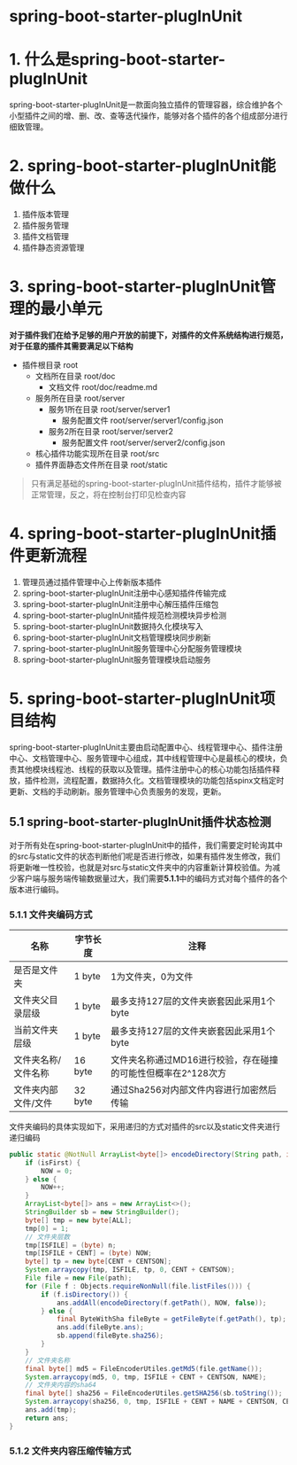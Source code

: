 # spring-boot-starter-plugInUnit
#   1. 什么是spring-boot-starter-plugInUnit

​	spring-boot-starter-plugInUnit是一款面向独立插件的管理容器，综合维护各个小型插件之间的增、删、改、查等迭代操作，能够对各个插件的各个组成部分进行细致管理。

# 2. spring-boot-starter-plugInUnit能做什么

1. 插件版本管理
2. 插件服务管理
3. 插件文档管理
4. 插件静态资源管理

# 3. spring-boot-starter-plugInUnit管理的最小单元

**对于插件我们在给予足够的用户开放的前提下，对插件的文件系统结构进行规范，对于任意的插件其需要满足以下结构**

+ 插件根目录 root
  + 文档所在目录 root/doc
    + 文档文件 root/doc/readme.md
  + 服务所在目录 root/server
    + 服务1所在目录 root/server/server1
      + 服务配置文件 root/server/server1/config.json
    + 服务2所在目录 root/server/server2
      + 服务配置文件 root/server/server2/config.json
  + 核心插件功能实现所在目录 root/src
  + 插件界面静态文件所在目录 root/static

> 只有满足基础的spring-boot-starter-plugInUnit插件结构，插件才能够被正常管理，反之，将在控制台打印见检查内容

# 4. spring-boot-starter-plugInUnit插件更新流程

1. 管理员通过插件管理中心上传新版本插件
2. spring-boot-starter-plugInUnit注册中心感知插件传输完成
3. spring-boot-starter-plugInUnit注册中心解压插件压缩包
4. spring-boot-starter-plugInUnit插件规范检测模块异步检测
5. spring-boot-starter-plugInUnit数据持久化模块写入
6. spring-boot-starter-plugInUnit文档管理模块同步刷新
7. spring-boot-starter-plugInUnit服务管理中心分配服务管理模块
8. spring-boot-starter-plugInUnit服务管理模块启动服务

# 5. spring-boot-starter-plugInUnit项目结构

​	spring-boot-starter-plugInUnit主要由启动配置中心、线程管理中心、插件注册中心、文档管理中心、服务管理中心组成，其中线程管理中心是最核心的模块，负责其他模块线程池、线程的获取以及管理。插件注册中心的核心功能包括插件释放，插件检测，流程配置，数据持久化。文档管理模块的功能包括spinx文档定时更新、文档的手动刷新。服务管理中心负责服务的发现，更新。

## 5.1 spring-boot-starter-plugInUnit插件状态检测

​	对于所有处在spring-boot-starter-plugInUnit中的插件，我们需要定时轮询其中的src与static文件的状态判断他们呢是否进行修改，如果有插件发生修改，我们将更新唯一性校验，也就是对src与static文件夹中的内容重新计算校验值。为减少客户端与服务端传输数据量过大，我们需要**5.1.1**中的编码方式对每个插件的各个版本进行编码。

### 5.1.1 文件夹编码方式

| 名称                | 字节长度 | 注释                                                         |
| ------------------- | -------- | ------------------------------------------------------------ |
| 是否是文件夹        | 1 byte   | 1为文件夹，0为文件                                           |
| 文件夹父目录层级    | 1 byte   | 最多支持127层的文件夹嵌套因此采用1个byte                     |
| 当前文件夹层级      | 1 byte   | 最多支持127层的文件夹嵌套因此采用1个byte                     |
| 文件夹名称/文件名称 | 16 byte  | 文件夹名称通过MD16进行校验，存在碰撞的可能性但概率在2^128次方 |
| 文件夹内部文件/文件 | 32 byte  | 通过Sha256对内部文件内容进行加密然后传输                     |

文件夹编码的具体实现如下，采用递归的方式对插件的src以及static文件夹进行递归编码

```java
public static @NotNull ArrayList<byte[]> encodeDirectory(String path, int n, boolean isFirst) {
    if (isFirst) {
        NOW = 0;
    } else {
        NOW++;
    }
    ArrayList<byte[]> ans = new ArrayList<>();
    StringBuilder sb = new StringBuilder();
    byte[] tmp = new byte[ALL];
    tmp[0] = 1;
    // 文件夹层数
    tmp[ISFILE] = (byte) n;
    tmp[ISFILE + CENT] = (byte) NOW;
    byte[] tp = new byte[CENT + CENTSON];
    System.arraycopy(tmp, ISFILE, tp, 0, CENT + CENTSON);
    File file = new File(path);
    for (File f : Objects.requireNonNull(file.listFiles())) {
        if (f.isDirectory()) {
            ans.addAll(encodeDirectory(f.getPath(), NOW, false));
        } else {
            final ByteWithSha fileByte = getFileByte(f.getPath(), tp);
            ans.add(fileByte.ans);
            sb.append(fileByte.sha256);
        }
    }
    // 文件夹名称
    final byte[] md5 = FileEncoderUtiles.getMd5(file.getName());
    System.arraycopy(md5, 0, tmp, ISFILE + CENT + CENTSON, NAME);
    // 文件夹内容的sha64
    final byte[] sha256 = FileEncoderUtiles.getSHA256(sb.toString());
    System.arraycopy(sha256, 0, tmp, ISFILE + CENT + NAME + CENTSON, CEN);
    ans.add(tmp);
    return ans;
}
```



### 5.1.2 文件夹内容压缩传输方式

